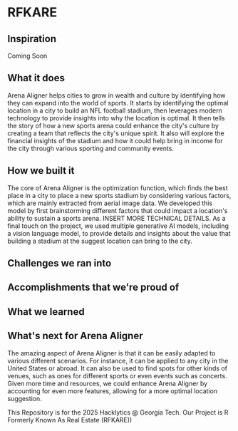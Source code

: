 # RFKARE

## Inspiration
Coming Soon

## What it does
Arena Aligner helps cities to grow in wealth and culture by identifying how they can expand into the world of sports. It starts by identifying the optimal location in a city to build an NFL football stadium, then leverages modern technology to provide insights into why the location is optimal. It then tells the story of how a new sports arena could enhance the city's culture by creating a team that reflects the city's unique spirit. It also will explore the financial insights of the stadium and how it could help bring in income for the city through various sporting and community events. 

## How we built it
The core of Arena Aligner is the optimization function, which finds the best place in a city to place a new sports stadium by considering various factors, which are mainly extracted from aerial image data. We developed this model by first brainstorming different factors that could impact a location's ability to sustain a sports arena. INSERT MORE TECHNICAL DETAILS. As a final touch on the project, we used multiple generative AI models, including a vision language model, to provide details and insights about the value that building a stadium at the suggest location can bring to the city. 

## Challenges we ran into


## Accomplishments that we're proud of


## What we learned


## What's next for Arena Aligner
The amazing aspect of Arena Aligner is that it can be easily adapted to various different scenarios. For instance, it can be applied to any city in the United States or abroad. It can also be used to find spots for other kinds of venues, such as ones for different sports or even events such as concerts. Given more time and resources, we could enhance Arena Aligner by accounting for even more features, allowing for a more optimal location suggestion. 

This Repository is for the 2025 Hacklytics @ Georgia Tech. Our Project is R Formerly Known As Real Estate (RFKARE))
